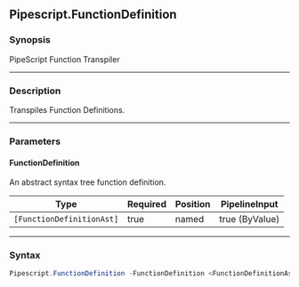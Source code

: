 Pipescript.FunctionDefinition
-----------------------------




### Synopsis
PipeScript Function Transpiler



---


### Description

Transpiles Function Definitions.



---


### Parameters
#### **FunctionDefinition**

An abstract syntax tree function definition.






|Type                     |Required|Position|PipelineInput |
|-------------------------|--------|--------|--------------|
|`[FunctionDefinitionAst]`|true    |named   |true (ByValue)|





---


### Syntax
```PowerShell
Pipescript.FunctionDefinition -FunctionDefinition <FunctionDefinitionAst> [<CommonParameters>]
```

